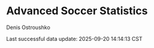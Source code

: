 # Advanced Soccer Statistics
Denis Ostroushko

<!-- gfm -->

Last successful data update: 2025-09-20 14:14:13 CST
